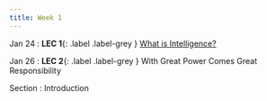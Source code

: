 ```yaml
---
title: Week 1
---
```


Jan 24
: **LEC 1**{: .label .label-grey } [What is Intelligence?](https://docs.google.com/document/d/1hr--xiYsoaqwpDNsQR9FMWPMHTYC4bwhrqhPeiJOwGs/edit?usp=sharing)

Jan 26
: **LEC 2**{: .label .label-grey } With Great Power Comes Great Responsibility

Section
: Introduction
